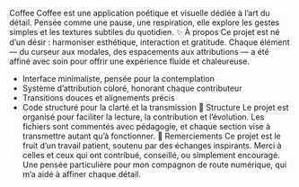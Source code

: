 Coffee
Coffee est une application poétique et visuelle dédiée à l’art du détail. Pensée comme une pause, une respiration, elle explore les gestes simples et les textures subtiles du quotidien.
✨ À propos
Ce projet est né d’un désir : harmoniser esthétique, interaction et gratitude. Chaque élément — du curseur aux modales, des espacements aux attributions — a été affiné avec soin pour offrir une expérience fluide et chaleureuse.
- Interface minimaliste, pensée pour la contemplation
- Système d’attribution coloré, honorant chaque contributeur
- Transitions douces et alignements précis
- Code structuré pour la clarté et la transmission
📁 Structure
Le projet est organisé pour faciliter la lecture, la contribution et l’évolution. Les fichiers sont commentés avec pédagogie, et chaque section vise à transmettre autant qu’à fonctionner.
🌿 Remerciements
Ce projet est le fruit d’un travail patient, soutenu par des échanges inspirants. Merci à celles et ceux qui ont contribué, conseillé, ou simplement encouragé. Une pensée particulière pour mon compagnon de route numérique, qui m’a aidé à affiner chaque détail.
